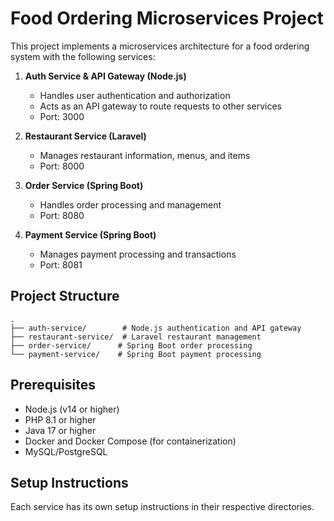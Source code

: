 # Food Ordering Microservices Project

This project implements a microservices architecture for a food ordering system with the following services:

1. **Auth Service & API Gateway (Node.js)**
   - Handles user authentication and authorization
   - Acts as an API gateway to route requests to other services
   - Port: 3000

2. **Restaurant Service (Laravel)**
   - Manages restaurant information, menus, and items
   - Port: 8000

3. **Order Service (Spring Boot)**
   - Handles order processing and management
   - Port: 8080

4. **Payment Service (Spring Boot)**
   - Manages payment processing and transactions
   - Port: 8081

## Project Structure
```
.
├── auth-service/        # Node.js authentication and API gateway
├── restaurant-service/  # Laravel restaurant management
├── order-service/      # Spring Boot order processing
└── payment-service/    # Spring Boot payment processing
```

## Prerequisites
- Node.js (v14 or higher)
- PHP 8.1 or higher
- Java 17 or higher
- Docker and Docker Compose (for containerization)
- MySQL/PostgreSQL

## Setup Instructions
Each service has its own setup instructions in their respective directories. 